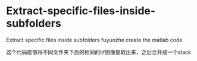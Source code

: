 # Extract-specific-files-inside-subfolders
Extract specific files inside subfolders
fuyunzhe create the matlab code

这个代码能够将不同文件夹下面的相同的tif图像提取出来，之后合并成一个stack
